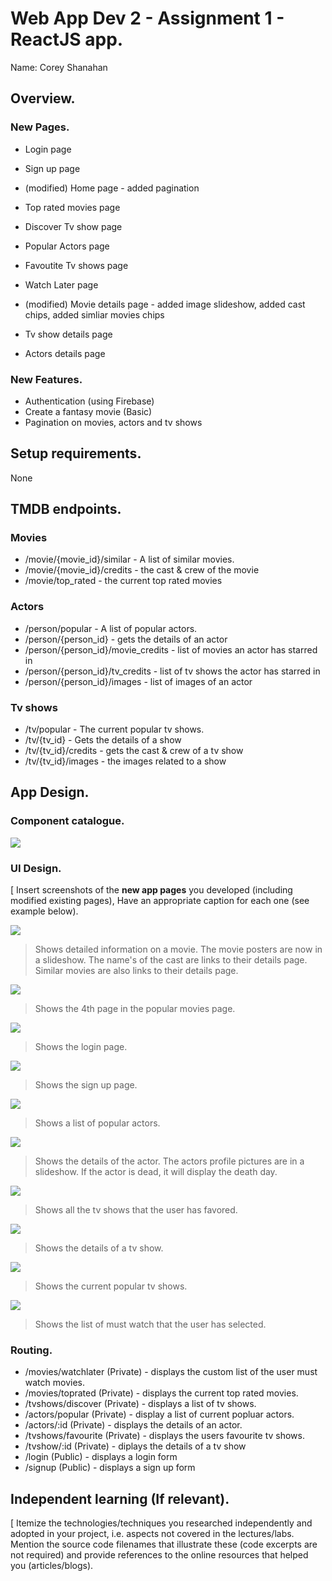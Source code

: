 # Web App Dev 2 - Assignment 1 - ReactJS app.

Name: Corey Shanahan

## Overview.

### New Pages.

- Login page
- Sign up page
- (modified) Home page - added pagination
- Top rated movies page
- Discover Tv show page
- Popular Actors page
- Favoutite Tv shows page
- Watch Later page

- (modified) Movie details page - added image slideshow, added cast chips, added simliar movies chips
- Tv show details page
- Actors details page

### New Features.

- Authentication (using Firebase)
- Create a fantasy movie (Basic)
- Pagination on movies, actors and tv shows

## Setup requirements.

None

## TMDB endpoints.

### Movies

- /movie/{movie_id}/similar - A list of similar movies.
- /movie/{movie_id}/credits - the cast & crew of the movie
- /movie/top_rated - the current top rated movies

### Actors

- /person/popular - A list of popular actors.
- /person/{person_id} - gets the details of an actor
- /person/{person_id}/movie_credits - list of movies an actor has starred in
- /person/{person_id}/tv_credits - list of tv shows the actor has starred in
- /person/{person_id}/images - list of images of an actor

### Tv shows

- /tv/popular - The current popular tv shows.
- /tv/{tv_id} - Gets the details of a show
- /tv/{tv_id}/credits - gets the cast & crew of a tv show
- /tv/{tv_id}/images - the images related to a show

## App Design.

### Component catalogue.

![](./images/story_book.png)

### UI Design.

[ Insert screenshots of the **new app pages** you developed (including modified existing pages), Have an appropriate caption for each one (see example below).

![ ](./images/movie_details_page.png)

> Shows detailed information on a movie. The movie posters are now in a slideshow. The name's of the cast are links to their details page. Similar movies are also links to their details page.

![ ](./images/movies_pagination.png)

> Shows the 4th page in the popular movies page.

![](./images/login_page.png)

> Shows the login page.

![](./images/sign_up_page.png)

> Shows the sign up page.

![](./images/actors_page.png)

> Shows a list of popular actors.

![](./images/actors_details_page.png)

> Shows the details of the actor. The actors profile pictures are in a slideshow. If the actor is dead, it will display the death day.

![](./images/favourite_tv_show.png)

> Shows all the tv shows that the user has favored.

![](./images/tv_show_detail_page.png)

> Shows the details of a tv show.

![](./images/tv_show_page.png)

> Shows the current popular tv shows.

![](./images/watch_later_movies_page.png)

> Shows the list of must watch that the user has selected.

### Routing.

- /movies/watchlater (Private) - displays the custom list of the user must watch movies.
- /movies/toprated (Private) - displays the current top rated movies.
- /tvshows/discover (Private) - displays a list of tv shows.
- /actors/popular (Private) - display a list of current popluar actors.
- /actors/:id (Private) - displays the details of an actor.
- /tvshows/favourite (Private) - displays the users favourite tv shows.
- /tvshow/:id (Private) - diplays the details of a tv show
- /login (Public) - displays a login form
- /signup (Public) - displays a sign up form

## Independent learning (If relevant).

[ Itemize the technologies/techniques you researched independently and adopted in your project, i.e. aspects not covered in the lectures/labs. Mention the source code filenames that illustrate these (code excerpts are not required) and provide references to the online resources that helped you (articles/blogs).
